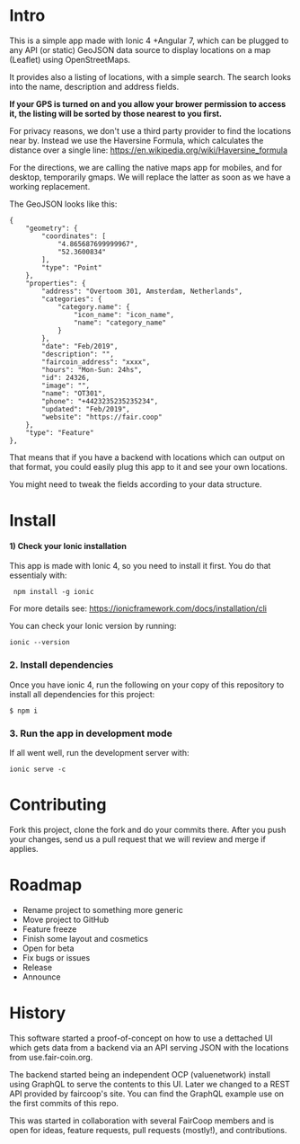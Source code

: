 
# Intro

This is a simple app made with Ionic 4 +Angular 7, which can be plugged to any API (or static) GeoJSON data source to display locations on a map (Leaflet) using OpenStreetMaps.

It provides also a listing of locations, with a simple search. The search looks into the name, description and address fields.

**If your GPS is turned on and you allow your brower permission to access it, the listing will be sorted by those nearest to you first.**

For privacy reasons, we don't use a third party provider to find the locations near by. Instead we use the Haversine Formula, which calculates the distance over a single line: https://en.wikipedia.org/wiki/Haversine_formula

For the directions, we are calling the native maps app for mobiles, and for desktop, temporarily gmaps. We will replace the latter as soon as we have a working replacement.

The GeoJSON looks like this:
```
{
    "geometry": {
        "coordinates": [
            "4.865687699999967",
            "52.3600834"
        ],
        "type": "Point"
    },
    "properties": {
        "address": "Overtoom 301, Amsterdam, Netherlands",
        "categories": {
            "category.name": {
                "icon_name": "icon_name",
                "name": "category_name"
            }
        },
        "date": "Feb/2019",
        "description": "",
        "faircoin_address": "xxxx",
        "hours": "Mon-Sun: 24hs",
        "id": 24326,
        "image": "",
        "name": "OT301",
        "phone": "+4423235235235234",
        "updated": "Feb/2019",
        "website": "https://fair.coop"
    },
    "type": "Feature"
},

```

That means that if you have a backend with locations which can output on that format, you could easily plug this app to it and see your own locations.

You might need to tweak the fields according to your data structure.


# Install

#### 1) Check your Ionic installation

This app is made with Ionic 4, so you need to install it first.
You do that essentialy with:
```
 npm install -g ionic
```
For more details see: https://ionicframework.com/docs/installation/cli

You can check your Ionic version by running:
```
ionic --version
```

### 2. Install dependencies

Once you have ionic 4, run the following on your copy of this repository to install all dependencies for this project:

```
$ npm i
```
### 3. Run the app in development mode

If all went well, run the development server with:
```
ionic serve -c
```
# Contributing

Fork this project, clone the fork and do your commits there.
After you push your changes, send us a pull request that we will review and merge if applies.

# Roadmap

* Rename project to something more generic
* Move project to GitHub
* Feature freeze
* Finish some layout and cosmetics
* Open for beta
* Fix bugs or issues
* Release
* Announce


# History

This software started a proof-of-concept on how to use a dettached UI which gets data from a backend via an API serving JSON with the locations from use.fair-coin.org.

The backend started being an independent OCP (valuenetwork) install using GraphQL to serve the contents to this UI. Later we changed to a REST API provided by faircoop's site. You can find the GraphQL example use on the first commits of this repo.

This was started in collaboration with several FairCoop members and is open for ideas, feature requests, pull requests (mostly!), and contributions.
